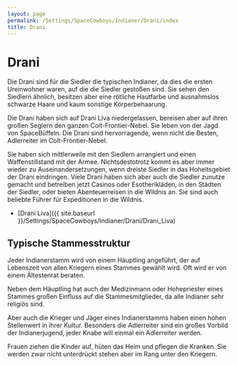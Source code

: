 ```yaml
---
layout: page
permalink: /Settings/SpaceCowboys/Indianer/Drani/index
title: Drani
---
```


# Drani

Die Drani sind für die Siedler die typischen Indianer, da dies die ersten Ureinwohner waren, auf die die Siedler gestoßen sind. Sie sehen den Siedlern ähnlich, besitzen aber eine rötliche Hautfarbe und ausnahmslos schwarze Haare und kaum sonstige Körperbehaarung.

Die Drani haben sich auf Drani Liva niedergelassen, bereisen aber auf ihren großen Seglern den ganzen Colt-Frontier-Nebel. Sie leben von der Jagd von SpaceBüffeln. Die Drani sind hervorragende, wenn nicht die Besten, Adlerreiter im Colt-Frontier-Nebel.

Sie haben sich mittlerweile mit den Siedlern arrangiert und einen Waffenstillstand mit der Armee. Nichtsdestotrotz kommt es aber immer wieder zu Auseinandersetzungen, wenn dreiste Siedler in das Hoheitsgebiet der Drani eindringen. Viele Drani haben sich aber auch die Siedler zunutze gemacht und betreiben jetzt Casinos oder Esotherikläden, in den Städten der Siedler, oder bieten Abenteuerreisen in die Wildnis an. Sie sind auch beliebte Führer für Expeditionen in die Wildnis.

- [Drani Liva]({{ site.baseurl }}/Settings/SpaceCowboys/Indianer/Drani/Drani_Liva)

## Typische Stammesstruktur

Jeder Indianerstamm wird von einem Häuptling angeführt, der auf Lebenszeit von allen Kriegern eines Stammes gewählt wird. Oft wird er von einem Ältestenrat beraten.

Neben dem Häuptling hat auch der Medizinmann oder Hohepriester eines Stammes großen Einfluss auf die Stammesmitglieder, da alle Indianer sehr religiös sind.

Aber auch die Krieger und Jäger eines Indianerstamms haben einen hohen Stellenwert in ihrer Kultur. Besonders die Adlerreiter sind ein großes Vorbild der Indianerjugend, jeder Knabe will einmal ein Adlerreiter werden.

Frauen ziehen die Kinder auf, hüten das Heim und pflegen die Kranken. Sie werden zwar nicht unterdrückt stehen aber im Rang unter den Kriegern.
